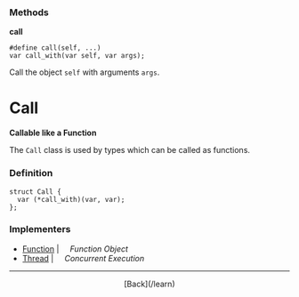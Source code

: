   <div class="row">
  <div class="col-xs-6 col-md-6">

### Methods

__call__

    #define call(self, ...)
    var call_with(var self, var args);

Call the object `self` with arguments `args`.

  </div>
  <div class="col-xs-6 col-md-6">

# Call
__Callable like a Function__

The `Call` class is used by types which can be called as functions.

### Definition

    struct Call {
      var (*call_with)(var, var);
    };
    

### Implementers

* <span class="docitem">[Function](/learn/function)</span> | &nbsp; &nbsp;   _Function Object_
* <span class="docitem">[Thread](/learn/thread)</span> | &nbsp; &nbsp;   _Concurrent Execution_

* * *

  <p style="text-align:center;">
[Back](/learn)
  </p>

  </div>
  </div>

